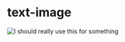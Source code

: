 # text-image

![I should really use this for something]([https://muan-text-image.herokuapp.com/title?v=2&text=I%20should%20use%20this%0Afor%20something&size=92)
